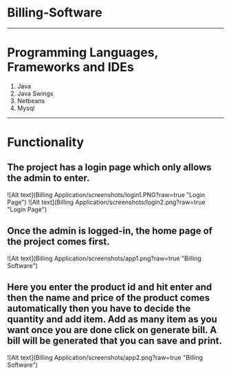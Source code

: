 # Billing-Software

-----------------------------------------------------------------------------------------------------------------------------------------------------------------------------------
# Programming Languages, Frameworks and IDEs
1. Java
2. Java Swings
3. Netbeans
4. Mysql
-----------------------------------------------------------------------------------------------------------------------------------------------------------------------------------
# Functionality
## The project has a login page which only allows the admin to enter.
![Alt text](Billing Application/screenshots/login1.PNG?raw=true "Login Page")
![Alt text](Billing Application/screenshots/login2.png?raw=true "Login Page")
## Once the admin is logged-in, the home page of the project comes first.
![Alt text](Billing Application/screenshots/app1.png?raw=true "Billing Software")
## Here you enter the product id and hit enter and then the name and price of the product comes automatically then you have to decide the quantity and add item. Add as many item as you want once you are done click on generate bill. A bill will be generated that you can save and print.
![Alt text](Billing Application/screenshots/app2.png?raw=true "Billing Software")
